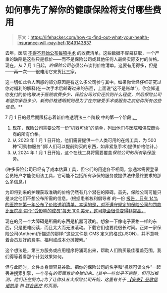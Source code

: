 # 如何事先了解你的健康保险将支付哪些费用

> 原文：<https://lifehacker.com/how-to-find-out-what-your-health-insurance-will-pay-bef-1849143837>

去年，医院 [不得不开始公布每项手术](https://lifehacker.com/how-to-find-what-a-hospital-actually-charges-1847585277) 的收费清单。这些数据不容易获取，一个严重的缺陷是这些只是标价——而不是保险公司或其他任何人最终实际支付的价格。现在，从 7 月 1 日起，*的保险公司*必须公布谈判价格清单。这要有用得多，但是——再一次——很难用它来货比三家。



这一切如此令人困惑的部分原因是有这么多公司参与其中。如果你曾经仔细研究过你对福利的解释(在一次手术后邮寄过来的东西，上面说“这不是账单”)，你会知道你支付的价格*取决于医院收费多少，保险公司讨价还价到什么程度，然后保险公司希望你承担多少。新的价格透明规则是为了在你接受手术或服务之前给你所有这些信息*。**

7 月 1 日的最后期限标志着新价格透明法三个阶段 中的第一个阶段 [。](https://www.cms.gov/healthplan-price-transparency/plans-and-issuers)

1.  现在，保险公司需要公布一份“机器可读”的清单，列出他们与医院和供应商协商的所有价格。
2.  从 2023 年 1 月 1 日开始，他们需要提供一个人类可用的在线工具，为 500 种“可购物服务”(即人们可以提前购买的东西，如非紧急手术)提供价格估计。)
3.  从 2024 年 1 月 1 日开始，这个在线工具将需要覆盖*保险公司的所有*承保服务。

(许多保险公司已经有了成本估算工具，但它们的用途各不相同。您通常需要登录会员帐户才能使用该工具，它可能不包括所有承保的服务或提供法律最终要求的那么多信息。)

为即将到来的护理获取准确的价格仍然有几个潜在的障碍。首先，保险公司可能只是决定他们不想公布所需的信息。(根据患者权利倡导者 的一份 [报告，只有 14%的医院在第一年公布了价格透明清单。幸运的是，对不遵守规定的保险公司的罚款比医院高:每个“受影响的成员”每天 100 美元，这可能会很快变得非常高。](https://www.patientrightsadvocate.org/semi-annual-compliance-report-2022)

现在的另一个大障碍是所需的东西是机器可读的。想象一下像电子表格一样的东西，只是更难阅读，而且太大而无法滚动。下载它们也要花很长时间。正如一家保险公司(Anthem)所描述的那样:“这些文件是 CMS 定义的格式(JSON)，并不意味着会员友好的费率、福利或成本分摊搜索。”

这个想法是，第三方服务或应用程序将涌现出来，帮助人们购买最佳覆盖范围。我们得等着看那个计划效果如何。

但与此同时，文件本身很容易谷歌。把你的保险公司的名字和“机器可读文件”一起丢进搜索引擎，一个带有*的页面肯定会弹出来。(其中一些似乎不完整，但可以推测，他们正在努力。)为了让你从五大保险公司开始，这里有关于 [【安泰】](https://health1.aetna.com/app/public/#/one/insurerCode=AETNACVS_I&brandCode=ALICSI/machine-readable-transparency-in-coverage?searchTerm=93639150&lock=true)[圣歌](https://www.anthem.com/ca/machine-readable-file/search)[信诺](https://www.cigna.com/legal/compliance/machine-readable-files)[凯泽](https://healthy.kaiserpermanente.org/front-door/machine-readable) 和 [联合医疗](https://transparency-in-coverage.uhc.com/) 的页面。*